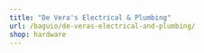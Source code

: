 ```yaml
---
title: "De Vera's Electrical & Plumbing"
url: /baguio/de-veras-electrical-and-plumbing/
shop: hardware
---
```

